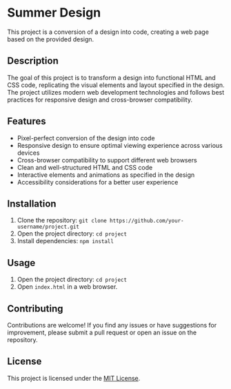 # Summer Design

This project is a conversion of a design into code, creating a web page based on the provided design.

## Description

The goal of this project is to transform a design into functional HTML and CSS code, replicating the visual elements and layout specified in the design. The project utilizes modern web development technologies and follows best practices for responsive design and cross-browser compatibility.

## Features

- Pixel-perfect conversion of the design into code
- Responsive design to ensure optimal viewing experience across various devices
- Cross-browser compatibility to support different web browsers
- Clean and well-structured HTML and CSS code
- Interactive elements and animations as specified in the design
- Accessibility considerations for a better user experience

## Installation

1. Clone the repository: `git clone https://github.com/your-username/project.git`
2. Open the project directory: `cd project`
3. Install dependencies: `npm install`

## Usage

1. Open the project directory: `cd project`
2. Open `index.html` in a web browser.

## Contributing

Contributions are welcome! If you find any issues or have suggestions for improvement, please submit a pull request or open an issue on the repository.

## License

This project is licensed under the [MIT License](https://opensource.org/licenses/MIT).
